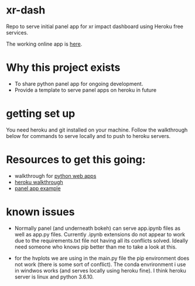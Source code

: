 # xr-dash
Repo to serve initial panel app for xr impact dashboard using Heroku free services.

The working online app is [here](https://xr-dash.herokuapp.com/main).

# Why this project exists
* To share python panel app for ongoing development.
* Provide a template to serve panel apps on heroku in future

# getting set up
You need heroku and git installed on your machine. Follow the walkthrough below for commands to serve locally and to push to heroku servers. 

# Resources to get this going:
* walkthrough for [python web apps](https://becominghuman.ai/steps-to-create-and-deploy-python-web-app-on-heroku-95b6c4f570b0)
* [heroku walkthrough](https://devcenter.heroku.com/articles/getting-started-with-python#define-a-procfile)
* [panel app example](https://github.com/ericmjl/minimal-panel-app)

# known issues

* Normally panel (and underneath bokeh) can serve app.ipynb files as well as app.py files. Currently .ipynb extensions do not appear to work due to the requirements.txt file not having all its conflicts solved. Ideally need someone who knows pip better than me to take a look at this.  

* for the hvplots we are using in the main.py file the pip environment does not work (there is some sort of conflict). The conda envrironment i use in windwos works (and serves locally using heroku fine). I think heroku server is linux and python 3.6.10.